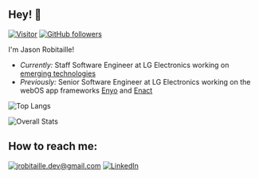 ## Hey! 👋

[![Visitor](https://visitor-badge.laobi.icu/badge?page_id=jaycanuck.jaycanuck)](https://github.com/jaycanuck) [![GitHub followers](https://img.shields.io/github/followers/jaycanuck.svg?style=social&label=Follow)](https://github.com/jaycanuck?tab=followers)

I'm Jason Robitaille! 
- *Currently:* Staff Software Engineer at LG Electronics working on [emerging technologies](https://github.com/lgsvl)
- *Previously:* Senior Software Engineer at LG Electronics working on the webOS app frameworks [Enyo](https://github.com/enyojs) and [Enact](https://github.com/enactjs)

![Top Langs](https://github-readme-stats.vercel.app/api/top-langs/?username=jaycanuck&layout=compact)

![Overall Stats](https://github-readme-stats.vercel.app/api?username=jaycanuck&count_private=true&show_icons=true)

## How to reach me:

<a href="mailto:jrobitaille.dev@gmail.com">![jrobitaille.dev@gmail.com](https://img.shields.io/badge/Email-D14836?style=for-the-badge&logo=gmail&logoColor=white)</a> <a href="https://www.linkedin.com/in/jaycanuck/">![LinkedIn](https://img.shields.io/badge/LinkedIn-0077B5?style=for-the-badge&logo=linkedin&logoColor=white)</a>
